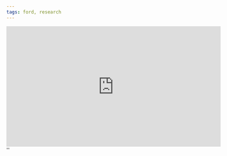 ```yaml
---
tags: ford, research
---
```

<iframe width="560" height="315" src="https://www.youtube.com/embed/bvFt584Fn9w?si=X5M3bqYpIJa-Fwgy" title="YouTube video player" frameborder="0" allow="accelerometer; autoplay; clipboard-write; encrypted-media; gyroscope; picture-in-picture; web-share" allowfullscreen></iframe>''